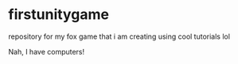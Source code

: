 # firstunitygame
repository for my fox game that i am creating using cool tutorials lol

Nah, I have computers!

